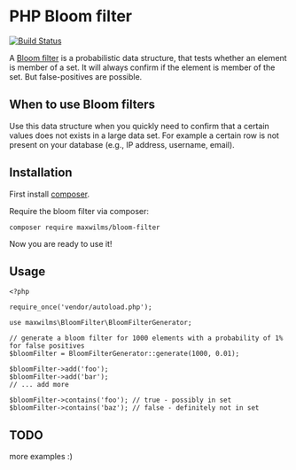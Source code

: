 PHP Bloom filter
================

[![Build Status](https://travis-ci.org/maxwilms/bloom-filter.svg?branch=master)](https://travis-ci.org/maxwilms/bloom-filter)

A [Bloom filter](https://en.wikipedia.org/wiki/Bloom_filter) is a probabilistic data structure, that tests whether an element is member of a set. 
It will always confirm if the element is member of the set. But false-positives are possible.

When to use Bloom filters
-------------------------

Use this data structure when you quickly need to confirm that a certain values does not exists in a large data set.
For example a certain row is not present on your database (e.g., IP address, username, email).

Installation
------------

First install [composer](https://getcomposer.org/).

Require the bloom filter via composer:
~~~
composer require maxwilms/bloom-filter
~~~

Now you are ready to use it!

Usage
-----

~~~
<?php

require_once('vendor/autoload.php');

use maxwilms\BloomFilter\BloomFilterGenerator;

// generate a bloom filter for 1000 elements with a probability of 1% for false positives
$bloomFilter = BloomFilterGenerator::generate(1000, 0.01); 

$bloomFilter->add('foo');
$bloomFilter->add('bar');
// ... add more

$bloomFilter->contains('foo'); // true - possibly in set
$bloomFilter->contains('baz'); // false - definitely not in set

~~~

TODO
----

more examples :)




